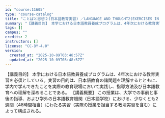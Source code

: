 ```yaml
---
id: "course:11605"
type: "course-catalog"
title: "ことばと思想２(日本語教育実習) ／LANGUAGE AND THOUGHT2(EXERCISES IN JAPANESE EDUCATION)"
summary: "【講義目的】 本学における日本語教員養成プログラムは、4年次における教育実習を必須としている。実習の目的は、日本語教育の諸問題を理解するとともに、学内で学んできたことを実際の教育現場において実践し、指導方法及び日本語教育への理解を深めること…"
tags: []
campus: ""
credits: 2
instructors: []
license: "CC-BY-4.0"
version:
  created_at: "2025-10-09T03:48:57Z"
  updated_at: "2025-10-09T03:48:57Z"
---
```

【講義目的】 本学における日本語教員養成プログラムは、4年次における教育実習を必須としている。実習の目的は、日本語教育の諸問題を理解するとともに、学内で学んできたことを実際の教育現場において実践し、指導方法及び日本語教育への理解を深めることである。 【講義概要】 この授業は、大学での事前と事後の指導、および学外の日本語教育機関（日本語学校）における、少なくとも2週間（48時間相当）にわたる実習（実際の授業を担当する教壇実習を含む）によって構成される。
